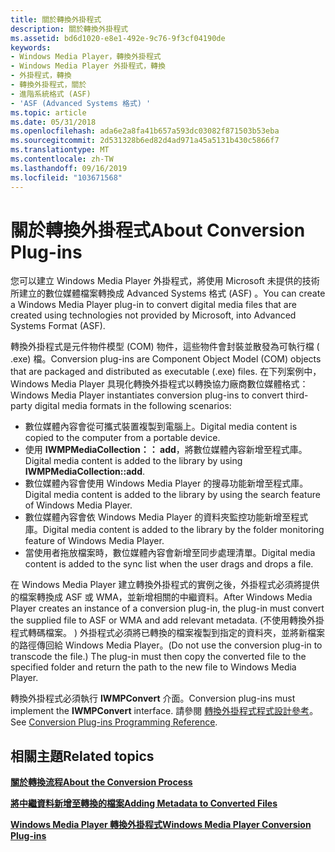 ```yaml
---
title: 關於轉換外掛程式
description: 關於轉換外掛程式
ms.assetid: bd6d1020-e8e1-492e-9c76-9f3cf04190de
keywords:
- Windows Media Player，轉換外掛程式
- Windows Media Player 外掛程式，轉換
- 外掛程式，轉換
- 轉換外掛程式，關於
- 進階系統格式 (ASF)
- 'ASF (Advanced Systems 格式) '
ms.topic: article
ms.date: 05/31/2018
ms.openlocfilehash: ada6e2a8fa41b657a593dc03082f871503b53eba
ms.sourcegitcommit: 2d531328b6ed82d4ad971a45a5131b430c5866f7
ms.translationtype: MT
ms.contentlocale: zh-TW
ms.lasthandoff: 09/16/2019
ms.locfileid: "103671568"
---
```

# <a name="about-conversion-plug-ins"></a><span data-ttu-id="d4da1-109">關於轉換外掛程式</span><span class="sxs-lookup"><span data-stu-id="d4da1-109">About Conversion Plug-ins</span></span>

<span data-ttu-id="d4da1-110">您可以建立 Windows Media Player 外掛程式，將使用 Microsoft 未提供的技術所建立的數位媒體檔案轉換成 Advanced Systems 格式 (ASF) 。</span><span class="sxs-lookup"><span data-stu-id="d4da1-110">You can create a Windows Media Player plug-in to convert digital media files that are created using technologies not provided by Microsoft, into Advanced Systems Format (ASF).</span></span>

<span data-ttu-id="d4da1-111">轉換外掛程式是元件物件模型 (COM) 物件，這些物件會封裝並散發為可執行檔 ( .exe) 檔。</span><span class="sxs-lookup"><span data-stu-id="d4da1-111">Conversion plug-ins are Component Object Model (COM) objects that are packaged and distributed as executable (.exe) files.</span></span> <span data-ttu-id="d4da1-112">在下列案例中，Windows Media Player 具現化轉換外掛程式以轉換協力廠商數位媒體格式：</span><span class="sxs-lookup"><span data-stu-id="d4da1-112">Windows Media Player instantiates conversion plug-ins to convert third-party digital media formats in the following scenarios:</span></span>

-   <span data-ttu-id="d4da1-113">數位媒體內容會從可攜式裝置複製到電腦上。</span><span class="sxs-lookup"><span data-stu-id="d4da1-113">Digital media content is copied to the computer from a portable device.</span></span>
-   <span data-ttu-id="d4da1-114">使用 **IWMPMediaCollection：： add**，將數位媒體內容新增至程式庫。</span><span class="sxs-lookup"><span data-stu-id="d4da1-114">Digital media content is added to the library by using **IWMPMediaCollection::add**.</span></span>
-   <span data-ttu-id="d4da1-115">數位媒體內容會使用 Windows Media Player 的搜尋功能新增至程式庫。</span><span class="sxs-lookup"><span data-stu-id="d4da1-115">Digital media content is added to the library by using the search feature of Windows Media Player.</span></span>
-   <span data-ttu-id="d4da1-116">數位媒體內容會依 Windows Media Player 的資料夾監控功能新增至程式庫。</span><span class="sxs-lookup"><span data-stu-id="d4da1-116">Digital media content is added to the library by the folder monitoring feature of Windows Media Player.</span></span>
-   <span data-ttu-id="d4da1-117">當使用者拖放檔案時，數位媒體內容會新增至同步處理清單。</span><span class="sxs-lookup"><span data-stu-id="d4da1-117">Digital media content is added to the sync list when the user drags and drops a file.</span></span>

<span data-ttu-id="d4da1-118">在 Windows Media Player 建立轉換外掛程式的實例之後，外掛程式必須將提供的檔案轉換成 ASF 或 WMA，並新增相關的中繼資料。</span><span class="sxs-lookup"><span data-stu-id="d4da1-118">After Windows Media Player creates an instance of a conversion plug-in, the plug-in must convert the supplied file to ASF or WMA and add relevant metadata.</span></span> <span data-ttu-id="d4da1-119"> (不使用轉換外掛程式轉碼檔案。 ) 外掛程式必須將已轉換的檔案複製到指定的資料夾，並將新檔案的路徑傳回給 Windows Media Player。</span><span class="sxs-lookup"><span data-stu-id="d4da1-119">(Do not use the conversion plug-in to transcode the file.) The plug-in must then copy the converted file to the specified folder and return the path to the new file to Windows Media Player.</span></span>

<span data-ttu-id="d4da1-120">轉換外掛程式必須執行 **IWMPConvert** 介面。</span><span class="sxs-lookup"><span data-stu-id="d4da1-120">Conversion plug-ins must implement the **IWMPConvert** interface.</span></span> <span data-ttu-id="d4da1-121">請參閱 [轉換外掛程式程式設計參考](conversion-plug-ins-programming-reference.md)。</span><span class="sxs-lookup"><span data-stu-id="d4da1-121">See [Conversion Plug-ins Programming Reference](conversion-plug-ins-programming-reference.md).</span></span>

## <a name="related-topics"></a><span data-ttu-id="d4da1-122">相關主題</span><span class="sxs-lookup"><span data-stu-id="d4da1-122">Related topics</span></span>

<dl> <dt>

[<span data-ttu-id="d4da1-123">**關於轉換流程**</span><span class="sxs-lookup"><span data-stu-id="d4da1-123">**About the Conversion Process**</span></span>](about-the-conversion-process.md)
</dt> <dt>

[<span data-ttu-id="d4da1-124">**將中繼資料新增至轉換的檔案**</span><span class="sxs-lookup"><span data-stu-id="d4da1-124">**Adding Metadata to Converted Files**</span></span>](adding-metadata-to-converted-files.md)
</dt> <dt>

[<span data-ttu-id="d4da1-125">**Windows Media Player 轉換外掛程式**</span><span class="sxs-lookup"><span data-stu-id="d4da1-125">**Windows Media Player Conversion Plug-ins**</span></span>](windows-media-player-conversion-plug-ins.md)
</dt> </dl>

 

 




